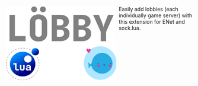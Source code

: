 
<img src="Lobby Logo.png"
     alt="Gradient Lua Logo"
     height="100"
     style="float: left; margin-right: 10px;mrgin: auto" /> 


<img src="Untitled.png"
     alt="Desgined For Lua and LOVE2D"
     width="300"
     height="100"
     style="float: left; margin-right: 10px;" /> 
     
Easily add lobbies (each individually game server) with this extension for ENet and sock.lua.


 


